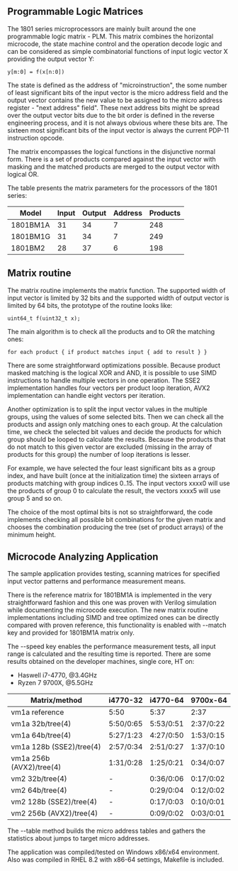 ## Programmable Logic Matrices

The 1801 series microprocessors are mainly built around the one programmable
logic matrix - PLM. This matrix combines the horizontal microcode, the state
machine control and the operation decode logic and can be considered as simple
combinatorial functions of input logic vector X providing the output vector Y:

```
y[m:0] = f(x[n:0])
```

The state is defined as the address of "microinstruction", the some number
of least significant bits of the input vector is the micro address field
and the output vector contains the new value to be assigned to the micro
address register - "next address" field". These next address bits might be
spread over the output vector bits due to the bit order is defined in the
reverse engineering process, and it is not always obvious where these bits are.
The sixteen most significant bits of the input vector is always the current
PDP-11 instruction opcode.

The matrix encompasses the logical functions in the disjunctive normal form.
There is a set of products compared against the input vector with masking
and the matched products are merged to the output vector with logical OR.

The table presents the matrix parameters for the processors of the 1801 series:

| Model    | Input  | Output | Address | Products |
|----------|--------|--------|---------|----------|
| 1801BM1A | 31     | 34     | 7       | 248      |
| 1801BM1G | 31     | 34     | 7       | 249      |
| 1801BM2  | 28     | 37     | 6       | 198      |

## Matrix routine

The matrix routine implements the matrix function. The supported width
of input vector is limited by 32 bits and the supported width of output
vector is limited by 64 bits, the prototype of the routine looks like:

```
uint64_t f(uint32_t x);
```

The main algorithm is to check all the products and to OR the matching ones:

```
for each product { if product matches input { add to result } }
```

There are some straightforward optimizations possible. Because product masked
matching is the logical XOR and AND, it is possible to use SIMD
instructions to handle multiple vectors in one operation. The SSE2
implementation handles four vectors per product loop iteration,
AVX2 implementation can handle eight vectors per iteration.

Another optimization is to split the input vector values in the multiple
groups, using the values of some selected bits. Then we can check all the
products and assign only matching ones to each group. At the calculation
time, we check the selected bit values and decide the products for which group
should be looped to calculate the results. Because the products that do not
match to this given vector are excluded (missing in the array of products
for this group) the number of loop iterations is lesser.

For example, we have selected the four least significant bits as a group index,
and have built (once at the initialization time) the sixteen arrays of products
matching with group indices 0..15. The input vectors xxxx0 will use
the products of group 0 to calculate the result, the vectors xxxx5 will use
group 5 and so on.

The choice of the most optimal bits is not so straightforward,
the code implements checking all possible bit combinations for the given
matrix and chooses the combination producing the tree (set of product arrays)
of the minimum height.

## Microcode Analyzing Application

The sample application provides testing, scanning matrices for specified
input vector patterns and performance measurement means.

There is the reference matrix for 1801BM1A is implemented in the very
straightforward fashion and this one was proven with Verilog simulation while
documenting the microcode execution. The new matrix routine implementations
including SIMD and tree optimized ones can be directly compared with proven
reference, this functionality is enabled with --match key and provided for
1801BM1A matrix only.

The --speed key enables the performance measurement tests, all input range is
calculated and the resulting time is reported. There are some results obtained
on the developer machines, single core, HT on:

 - Haswell i7-4770, @3.4GHz
 - Ryzen 7 9700X, @5.5GHz

| Matrix/method            | i4770-32  | i4770-64  | 9700x-64  |
|--------------------------|-----------|-----------|-----------|
| vm1a reference           | 5:50      | 5:37      | 2:37      |
| vm1a 32b/tree(4)         | 5:50/0:65 | 5:53/0:51 | 2:37/0:22 |
| vm1a 64b/tree(4)         | 5:27/1:23 | 4:27/0:50 | 1:53/0:15 |
| vm1a 128b (SSE2)/tree(4) | 2:57/0:34 | 2:51/0:27 | 1:37/0:10 |
| vm1a 256b (AVX2)/tree(4) | 1:31/0:28 | 1:25/0:21 | 0:34/0:07 |
| vm2 32b/tree(4)          | -         | 0:36/0:06 | 0:17/0:02 |
| vm2 64b/tree(4)          | -         | 0:29/0:04 | 0:12/0:02 |
| vm2 128b (SSE2)/tree(4)  | -         | 0:17/0:03 | 0:10/0:01 |
| vm2 256b (AVX2)/tree(4)  | -         | 0:09/0:02 | 0:03/0:01 |

The --table method builds the micro address tables and gathers the statistics 
about jumps to target micro addresses.

The application was compiled/tested on Windows x86/x64 environment. Also
was compiled in RHEL 8.2 with x86-64 settings, Makefile is included.
